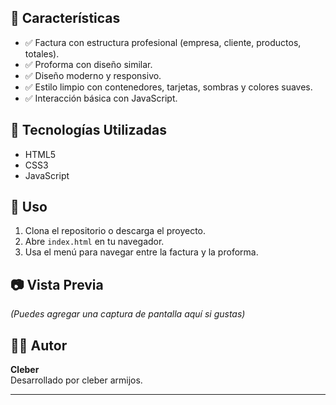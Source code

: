 
## 📌 Características

- ✅ Factura con estructura profesional (empresa, cliente, productos, totales).
- ✅ Proforma con diseño similar.
- ✅ Diseño moderno y responsivo.
- ✅ Estilo limpio con contenedores, tarjetas, sombras y colores suaves.
- ✅ Interacción básica con JavaScript.

## 🚀 Tecnologías Utilizadas

- HTML5
- CSS3
- JavaScript

## 🎯 Uso

1. Clona el repositorio o descarga el proyecto.
2. Abre `index.html` en tu navegador.
3. Usa el menú para navegar entre la factura y la proforma.

## 📷 Vista Previa

*(Puedes agregar una captura de pantalla aquí si gustas)*

## 🧑‍💻 Autor

**Cleber**  
Desarrollado por cleber armijos.

---

